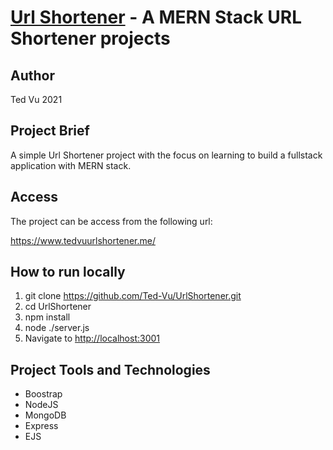# [Url Shortener](https://www.tedvuurlshortener.me/) - A MERN Stack URL Shortener projects

## Author

Ted Vu 2021

## Project Brief

A simple Url Shortener project with the focus on learning to build a fullstack application with MERN stack.

## Access

The project can be access from the following url: 

https://www.tedvuurlshortener.me/ 

## How to run locally

1. git clone https://github.com/Ted-Vu/UrlShortener.git
2. cd UrlShortener
3. npm install
4. node ./server.js
5. Navigate to [http://localhost:3001]()

## Project Tools and Technologies

- Boostrap
- NodeJS
- MongoDB
- Express
- EJS
